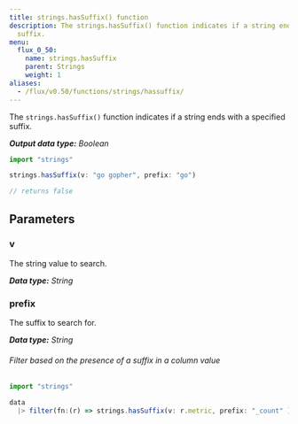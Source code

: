 ```yaml
---
title: strings.hasSuffix() function
description: The strings.hasSuffix() function indicates if a string ends with a specified
  suffix.
menu:
  flux_0_50:
    name: strings.hasSuffix
    parent: Strings
    weight: 1
aliases:
  - /flux/v0.50/functions/strings/hassuffix/
---
```


The `strings.hasSuffix()` function indicates if a string ends with a specified suffix.

_**Output data type:** Boolean_

```js
import "strings"

strings.hasSuffix(v: "go gopher", prefix: "go")

// returns false
```

## Parameters

### v
The string value to search.

_**Data type:** String_

### prefix
The suffix to search for.

_**Data type:** String_

###### Filter based on the presence of a suffix in a column value
```js
import "strings"

data
  |> filter(fn:(r) => strings.hasSuffix(v: r.metric, prefix: "_count" ))
```
